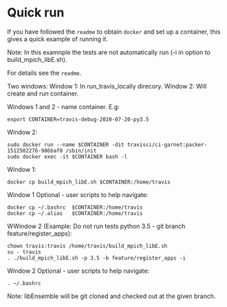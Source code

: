 # Quick run

If you have followed the ``readme`` to obtain ``docker`` and set up a container, this gives a quick example of running it.

Note: In this examnple the tests are not automatically run (-i in option to build_mpich_libE.sh).

For details see the ``readme``.

Two windows:
Window 1: In run_travis_locally direcory.
Window 2: Will create and run container.

Windows 1 and 2 - name container. E.g:

    export CONTAINER=travis-debug-2020-07-20-py3.5

Window 2:

    sudo docker run --name $CONTAINER -dit travisci/ci-garnet:packer-1512502276-986baf0 /sbin/init
    sudo docker exec -it $CONTAINER bash -l

Window 1:

    docker cp build_mpich_libE.sh $CONTAINER:/home/travis

Window 1 Optional - user scripts to help navigate:

    docker cp ~/.bashrc  $CONTAINER:/home/travis
    docker cp ~/.alias   $CONTAINER:/home/travis

WWindow 2 (Example: Do not run tests python 3.5 - git branch feature/register_apps):

    chown travis:travis /home/travis/build_mpich_libE.sh
    su - travis
    . ./build_mpich_libE.sh -p 3.5 -b feature/register_apps -i

Window 2 Optional - user scripts to help navigate:

    . ~/.bashrc

Note: libEnsemble will be git cloned and checked out at the given branch.
